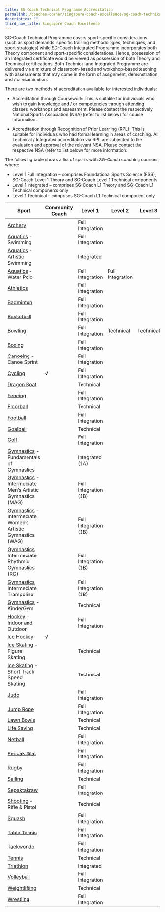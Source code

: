 ```yaml
---
title: SG Coach Technical Programme Accreditation
permalink: /coaches-corner/singapore-coach-excellence/sg-coach-technical-programme-accreditation/
description: ""
third_nav_title: Singapore Coach Excellence
---
```

SG-Coach Technical Programme covers sport-specific considerations (such as sport demands, specific training methodologies, techniques, and sport strategies) while SG-Coach Integrated Programme incorporates both Theory component and sport-specific considerations. Hence, possession of an Integrated certificate would be viewed as possession of both Theory and Technical certifications. Both Technical and Integrated Programme are delivered via a mixture of classroom-based and workshop-based teaching with assessments that may come in the form of assignment, demonstration, and / or examination.

There are two methods of accreditation available for interested individuals:

*   Accreditation through Coursework: This is suitable for individuals who wish to gain knowledge and / or competencies through attending classes, workshops and assessment. Please contact the respectively National Sports Association (NSA) (refer to list below) for course information.
    
*   Accreditation through Recognition of Prior Learning (RPL): This is suitable for individuals who had formal learning in areas of coaching. All Technical / Integrated accreditation via RPL are subjected to the evaluation and approval of the relevant NSA. Please contact the respective NSA (refer to list below) for more information:
    

The following table shows a list of sports with SG-Coach coaching courses, where:

*   Level 1 Full Integration – comprises Foundational Sports Science (FSS), SG-Coach Level 1 Theory and SG-Coach Level 1 Technical components
*   Level 1 Integrated – comprises SG-Coach L1 Theory and SG-Coach L1 Technical components only
*   Level 1 Technical – comprises SG-Coach L1 Technical component only

|Sport|Community Coach|Level 1|Level 2|Level 3|
|--- |--- |--- |--- |--- |
|[Archery](https://www.facebook.com/Archery.Singapore/)||Full Integration|||
|[Aquatics](http://www.swimming.org.sg/) - Swimming||Full Integration|||
|[Aquatics](http://www.swimming.org.sg/) - Artistic Swimming||Integrated|||
|[Aquatics](http://www.swimming.org.sg/) - Water Polo||Full Integration|Full Integration||
|[Athletics](http://www.singaporeathletics.org.sg/)||Full Integration|||
|[Badminton](http://www.singaporebadminton.org.sg/)||Full Integration|||
|[Basketball](http://bas.org.sg/)||Full Integration|||
|[Bowling](http://singaporebowling.org.sg/)||Full Integration|Technical|Technical|
|[Boxing](https://www.singapore-boxing.org/)||Full Integration|||
|[Canoeing](http://scf.org.sg/) - Canoe Sprint||Full Integration|||
|[Cycling](https://www.cycling.org.sg/)|√|Full Integration|||
|[Dragon Boat](http://sdba.org.sg/)||Technical|||
|[Fencing](https://www.fencingsingapore.org.sg/)||Full Integration|||
|[Floorball](https://www.revolutionise.sg/sgfloorball/)||Technical|||
|[Football](http://www.fas.org.sg/)||Full Integration|||
|[Goalball](https://sdsc.org.sg/)||Technical|||
|[Golf](https://sga.org.sg/)||Full Integration|||
|[Gymnastics](https://www.singaporegymnastics.org.sg/home/) - Fundamentals of Gymnastics||Integrated (1A)|||
|[Gymnastics](https://www.singaporegymnastics.org.sg/home/) - Intermediate Men’s Artistic Gymnastics (MAG)||Full Integration (1B)|||
|[Gymnastics](https://www.singaporegymnastics.org.sg/home/) - Intermediate Women’s Artistic Gymnastics (WAG)||Full Integration (1B)|||
|[Gymnastics](https://www.singaporegymnastics.org.sg/home/) Intermediate Rhythmic Gymnastics (RG)||Full Integration (1B)|||
|[Gymnastics](https://www.singaporegymnastics.org.sg/home/) Intermediate Trampoline||Full Integration (1B)|||
|[Gymnastics](https://www.singaporegymnastics.org.sg/home/) - KinderGym||Technical|||
|[Hockey](http://www.singaporehockey.org/) - Indoor and Outdoor||Full Integration|||
|[Ice Hockey](http://siha.org.sg/)|√||||
|[Ice Skating](https://www.sisa.org.sg/) - Figure Skating||Technical|||
|[Ice Skating](https://www.sisa.org.sg/) - Short Track Speed Skating||Technical|||
|[Judo](http://www.sjf.sg/)||Full Integration|||
|[Jump Rope](https://www.jrfs.org.sg/)||Full Integration|||
|[Lawn Bowls](https://www.lifeguard.sg/slss/)||Technical|||
|[Life Saving](https://www.lifeguard.sg/slss/)||Technical|||
|[Netball](http://www.netball.org.sg/)||Full Integration|||
|[Pencak Silat](http://persisi.org/)||Full Integration|||
|[Rugby](http://www.singaporerugby.com/)||Full Integration|||
|[Sailing](https://sailing.org.sg/)||Technical|||
|[Sepaktakraw](http://www.perses.org/)||Full Integration|||
|[Shooting](https://singaporeshooting.org/portal/) - Rifle & Pistol||Technical|||
|[Squash](https://www.sgsquash.com/)||Full Integration|||
|[Table Tennis](http://www.stta.org.sg/)||Full Integration|||
|[Taekwondo](http://www.stf.sg/)||Full Integration|||
|[Tennis](https://www.singtennis.org.sg/)||Technical|||
|[Triathlon](http://www.triathlonsingapore.org/)||Integrated|||
|[Volleyball](https://www.vas.org.sg/)||Full Integration|||
|[Weightlifting](https://www.swf.org.sg/)||Technical|||
|[Wrestling](http://singaporewrestling.com/)||Full Integration|||